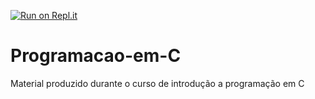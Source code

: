 [![Run on Repl.it](https://repl.it/badge/github/phmferreira/Programacao-em-C)](https://repl.it/github/phmferreira/Programacao-em-C)

# Programacao-em-C
Material produzido durante o curso de introdução a programação em C
